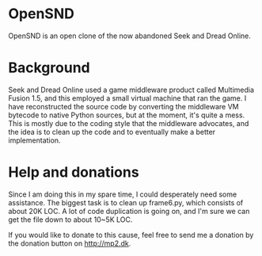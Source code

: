 OpenSND
=======

OpenSND is an open clone of the now abandoned Seek and Dread Online.

Background
==========

Seek and Dread Online used a game middleware product called Multimedia Fusion
1.5, and this employed a small virtual machine that ran the game. I have
reconstructed the source code by converting the middleware VM bytecode to native
Python sources, but at the moment, it's quite a mess. This is mostly due to the
coding style that the middleware advocates, and the idea is to clean up the code
and to eventually make a better implementation.

Help and donations
==================

Since I am doing this in my spare time, I could desperately need some assistance.
The biggest task is to clean up frame6.py, which consists of about 20K LOC. A
lot of code duplication is going on, and I'm sure we can get the file down to
about 10~5K LOC.

If you would like to donate to this cause, feel free to send me a donation
by the donation button on http://mp2.dk.